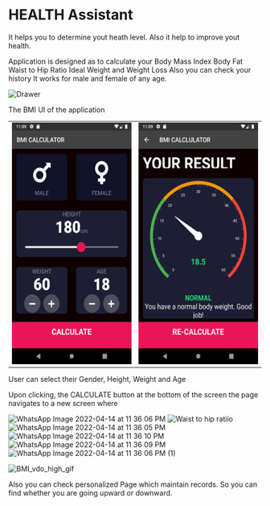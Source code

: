 
# HEALTH Assistant
It helps you to determine yout heath level.
Also it help to improve yout health.

Application is designed as to calculate your 
Body Mass Index
Body Fat 
Waist to Hip Ratio 
Ideal Weight and 
Weight Loss
Also you can check your history
It works for  male and female of any age.


 ![Drawer](https://user-images.githubusercontent.com/67913637/168927772-4f2d607a-a9bb-4899-9d1b-1ec779fb259f.jpeg)

The BMI UI of the application 
<table>
 <tr>
    <td><img src="readme_data/Screenshot_20220322_230920.png" width=270 height=480></td>
    <td><img src="readme_data/Screenshot_20220322_230950.png" width=270 height=480></td>
  </tr>
</table>

User can select their Gender, Height, Weight and Age

Upon clicking, the CALCULATE button at the bottom of the screen the page navigates to a new screen where




![WhatsApp Image 2022-04-14 at 11 36 06 PM](https://user-images.githubusercontent.com/67913637/168927840-ca22cc4e-ad38-42b4-b6ea-7cdfe179c509.jpeg)
![Waist to hip ratiio](https://user-images.githubusercontent.com/67913637/168927833-797d7bcf-3b97-49b6-96bb-0de5afd9a58f.jpeg)
![WhatsApp Image 2022-04-14 at 11 36 05 PM](https://user-images.githubusercontent.com/67913637/168927829-a5a2bee1-c97e-4d4a-acd0-a200586ec97e.jpeg)![WhatsApp Image 2022-04-14 at 11 36 10 PM](https://user-images.githubusercontent.com/67913637/168927836-3db7b51c-fe26-43a5-a4ef-a8da587255a2.jpeg)
![WhatsApp Image 2022-04-14 at 11 36 09 PM](https://user-images.githubusercontent.com/67913637/168927838-8be8ba69-d059-426c-b8b2-e5e826b1d592.jpeg)
![WhatsApp Image 2022-04-14 at 11 36 06 PM (1)](https://user-images.githubusercontent.com/67913637/168927839-6f92dc25-8399-42ef-bafe-9589b05113bd.jpeg)



![BMI_vdo_high_gif](https://user-images.githubusercontent.com/92578144/159859839-51c55e03-ab3f-4af9-87c8-bd425d5a4c78.gif)

Also you can check personalized Page which maintain records. So you can find whether you are going upward or downward.
